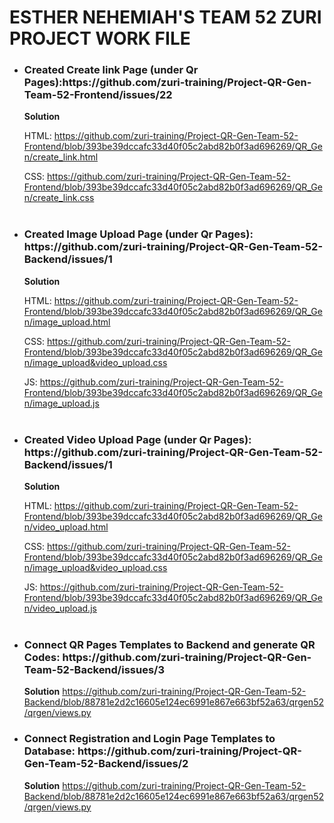 <div>
 <h1>ESTHER NEHEMIAH'S TEAM 52 ZURI PROJECT WORK FILE</h1>


* <h3>  Created Create link Page (under Qr Pages):https://github.com/zuri-training/Project-QR-Gen-Team-52-Frontend/issues/22   </h3>  

  **Solution**

  HTML: https://github.com/zuri-training/Project-QR-Gen-Team-52-Frontend/blob/393be39dccafc33d40f05c2abd82b0f3ad696269/QR_Gen/create_link.html

  CSS: https://github.com/zuri-training/Project-QR-Gen-Team-52-Frontend/blob/393be39dccafc33d40f05c2abd82b0f3ad696269/QR_Gen/create_link.css
  <br>
  <br>
  
  

* <h3> Created Image Upload Page (under Qr Pages): https://github.com/zuri-training/Project-QR-Gen-Team-52-Backend/issues/1 </h3>

   **Solution**

  HTML: https://github.com/zuri-training/Project-QR-Gen-Team-52-Frontend/blob/393be39dccafc33d40f05c2abd82b0f3ad696269/QR_Gen/image_upload.html
  
  CSS: https://github.com/zuri-training/Project-QR-Gen-Team-52-Frontend/blob/393be39dccafc33d40f05c2abd82b0f3ad696269/QR_Gen/image_upload&video_upload.css
  
  JS: https://github.com/zuri-training/Project-QR-Gen-Team-52-Frontend/blob/393be39dccafc33d40f05c2abd82b0f3ad696269/QR_Gen/image_upload.js
  <br>
  <br>
  
  

* <h3> Created  Video Upload Page (under Qr Pages): https://github.com/zuri-training/Project-QR-Gen-Team-52-Backend/issues/1</h3>

   **Solution**

  HTML: https://github.com/zuri-training/Project-QR-Gen-Team-52-Frontend/blob/393be39dccafc33d40f05c2abd82b0f3ad696269/QR_Gen/video_upload.html
  
  CSS: https://github.com/zuri-training/Project-QR-Gen-Team-52-Frontend/blob/393be39dccafc33d40f05c2abd82b0f3ad696269/QR_Gen/image_upload&video_upload.css
  
  JS: https://github.com/zuri-training/Project-QR-Gen-Team-52-Frontend/blob/393be39dccafc33d40f05c2abd82b0f3ad696269/QR_Gen/video_upload.js
  <br>
  <br>

* <h3> Connect QR Pages Templates to Backend and generate QR Codes: https://github.com/zuri-training/Project-QR-Gen-Team-52-Backend/issues/3 </h3>

   **Solution**
   https://github.com/zuri-training/Project-QR-Gen-Team-52-Backend/blob/88781e2d2c16605e124ec6991e867e663bf52a63/qrgen52/qrgen/views.py


* <h3> Connect Registration and Login Page Templates to Database: https://github.com/zuri-training/Project-QR-Gen-Team-52-Backend/issues/2 </h3>

   **Solution**
   https://github.com/zuri-training/Project-QR-Gen-Team-52-Backend/blob/88781e2d2c16605e124ec6991e867e663bf52a63/qrgen52/qrgen/views.py






  </div>
